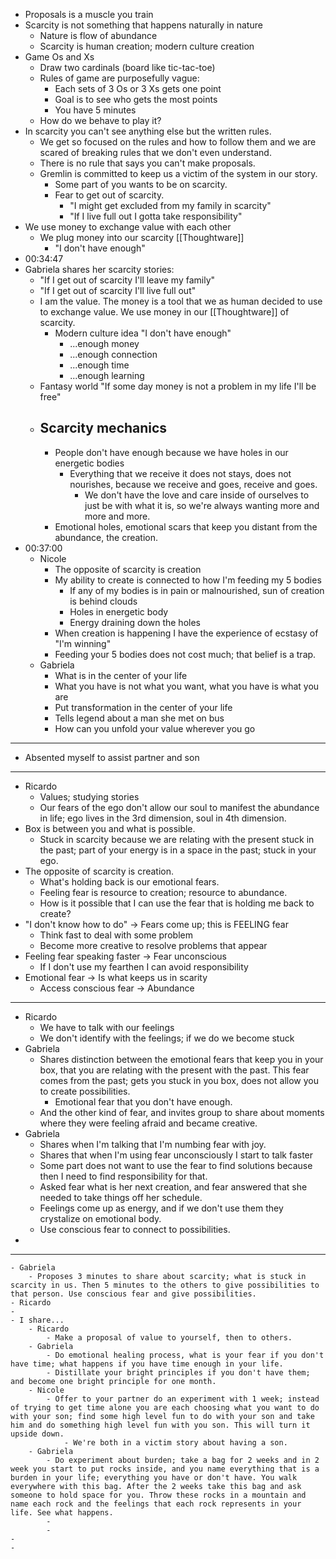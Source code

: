 - Proposals is a muscle you train
- Scarcity is not something that happens naturally in nature
	- Nature is flow of abundance
	- Scarcity is human creation; modern culture creation
- Game Os and Xs
	- Draw two cardinals (board like tic-tac-toe)
	- Rules of game are purposefully vague:
		- Each sets of 3 Os or 3 Xs gets one point
		- Goal is to see who gets the most points
		- You have 5 minutes
	- How do we behave to play it?
- In scarcity you can't see anything else but the written rules.
	- We get so focused on the rules and how to follow them and we are scared of breaking rules that we don't even understand.
	- There is no rule that says you can't make proposals.
	- Gremlin is committed to keep us a victim of the system in our story.
		- Some part of you wants to be on scarcity.
		- Fear to get out of scarcity.
			- "I might get excluded from my family in scarcity"
			- "If I live full out I gotta take responsibility"
- We use money to exchange value with each other
	- We plug money into our scarcity [[Thoughtware]]
		- "I don't have enough"
- 00:34:47
- Gabriela shares her scarcity stories:
	- "If I get out of scarcity I'll leave my family"
	- "If I get out of scarcity I'll live full out"
	- I am the value. The money is a tool that we as human decided to use to exchange value. We use money in our [[Thoughtware]] of scarcity.
		- Modern culture idea "I don't have enough"
			- ...enough money
			- ...enough connection
			- ...enough time
			- ...enough learning
	- Fantasy world "If some day money is not a problem in my life I'll be free"
	- ## Scarcity mechanics
		- People don't have enough because we have holes in our energetic bodies
			- Everything that we receive it does not stays, does not nourishes, because we receive and goes, receive and goes.
				- We don't have the love and care inside of ourselves to just be with what it is, so we're always wanting more and more and more.
		- Emotional holes, emotional scars that keep you distant from the abundance, the creation.
- 00:37:00
	- Nicole
		- The opposite of scarcity is creation
		- My ability to create is connected to how I'm feeding my 5 bodies
			- If any of my bodies is in pain or malnourished, sun of creation is behind clouds
			- Holes in energetic body
			- Energy draining down the holes
		- When creation is happening I have the experience of ecstasy of "I'm winning"
		- Feeding your 5 bodies does not cost much; that belief is a trap.
	- Gabriela
		- What is in the center of your life
		- What you have is not what you want, what you have is what you are
		- Put transformation in the center of your life
		- Tells legend about a man she met on bus
		- How can you unfold your value wherever you go
- ---
- Absented myself to assist partner and son
- ---
- Ricardo
	- Values; studying stories
	- Our fears of the ego don't allow our soul to manifest the abundance in life; ego lives in the 3rd dimension, soul in 4th dimension.
- Box is between you and what is possible.
	- Stuck in scarcity because we are relating with the present stuck in the past; part of your energy is in a space in the past; stuck in your ego.
- The opposite of scarcity is creation.
	- What's holding back is our emotional fears.
	- Feeling fear is resource to creation; resource to abundance.
	- How is it possible that I can use the fear that is holding me back to create?
- "I don't know how to do" -> Fears come up; this is FEELING fear
	- Think fast to deal with some problem
	- Become more creative to resolve problems that appear
- Feeling fear speaking faster -> Fear unconscious
	- If I don't use my fearthen I can avoid responsibility
- Emotional fear -> Is what keeps us in scarity
	- Access conscious fear -> Abundance
- ----
- Ricardo
	- We have to talk with our feelings
	- We don't identify with the feelings; if we do we become stuck
- Gabriela
	- Shares distinction between the emotional fears that keep you in your box, that you are relating with the present with the past. This fear comes from the past; gets you stuck in you box, does not allow you to create possibilities.
		- Emotional fear that you don't have enough.
	- And the other kind of fear, and invites group to share about moments where they were feeling afraid and became creative.
- Gabriela
	- Shares when I'm talking that I'm numbing fear with joy.
	- Shares that when I'm using fear unconsciously I start to talk faster
	- Some part does not want to use the fear to find solutions because then I need to find responsibility for that.
	- Asked fear what is her next creation, and fear answered that she needed to take things off her schedule.
	- Feelings come up as energy, and if we don't use them they crystalize on emotional body.
	- Use conscious fear to connect to possibilities.
-
- ---
	- Gabriela
		- Proposes 3 minutes to share about scarcity; what is stuck in scarcity in us. Then 5 minutes to the others to give possibilities to that person. Use conscious fear and give possibilities.
	- Ricardo
	-
	- I share...
		- Ricardo
			- Make a proposal of value to yourself, then to others.
		- Gabriela
			- Do emotional healing process, what is your fear if you don't have time; what happens if you have time enough in your life.
			- Distillate your bright principles if you don't have them; and become one bright principle for one month.
		- Nicole
			- Offer to your partner do an experiment with 1 week; instead of trying to get time alone you are each choosing what you want to do with your son; find some high level fun to do with your son and take him and do something high level fun with you son. This will turn it upside down.
				- We're both in a victim story about having a son.
		- Gabriela
			- Do experiment about burden; take a bag for 2 weeks and in 2 week you start to put rocks inside, and you name everything that is a burden in your life; everything you have or don't have. You walk everywhere with this bag. After the 2 weeks take this bag and ask someone to hold space for you. Throw these rocks in a mountain and name each rock and the feelings that each rock represents in your life. See what happens.
			-
			-
	-
	-